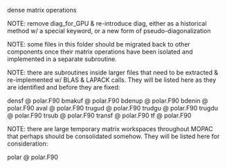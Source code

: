 dense matrix operations

NOTE: remove diag_for_GPU & re-introduce diag, either as a historical method w/ a special keyword, or a new form of pseudo-diagonalization

NOTE: some files in this folder should be migrated back to other components once their matrix operations have been isolated
and implemented in a separate subroutine.

NOTE: there are subroutines inside larger files that need to be extracted & re-implemented w/ BLAS & LAPACK calls.
They will be listed here as they are identified and before they are fixed:

densf @ polar.F90
bmakuf @ polar.F90
bdenup @ polar.F90
bdenin @ polar.F90
aval @ polar.F90
trugud @ polar.F90
trudgu @ polar.F90
trugdu @ polar.F90
trsub @ polar.F90
transf @ polar.F90
tf @ polar.F90

NOTE: there are large temporary matrix workspaces throughout MOPAC that perhaps should be consolidated somehow.
They will be listed here for consideration:

polar @ polar.F90
